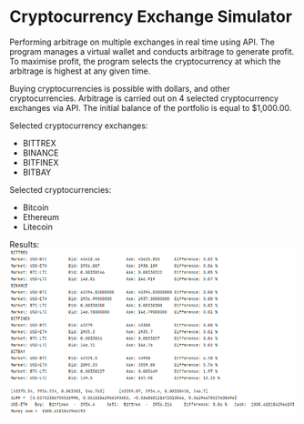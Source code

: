 # Cryptocurrency Exchange Simulator 
Performing arbitrage on multiple exchanges in real time using API.
The program manages a virtual wallet and conducts arbitrage to generate profit. 
To maximise profit, the program selects the cryptocurrency at which the arbitrage is highest at any given time. <br />

Buying cryptocurrencies is possible with dollars, and other cryptocurrencies. 
Arbitrage is carried out on 4 selected cryptocurrency exchanges via API. 
The initial balance of the portfolio is equal to $1,000.00. <br />

Selected cryptocurrency exchanges: <br />
- BITTREX
- BINANCE
- BITFINEX
- BITBAY 

Selected cryptocurrencies: <br />
- Bitcoin
- Ethereum
- Litecoin 

Results:<br />
![Screenshot](exchange.png)
